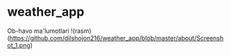 # weather_app
Ob-havo ma'lumotlari
!(rasm)(https://github.com/dilshojon216/weather_app/blob/master/about/Screenshot_1.png)

